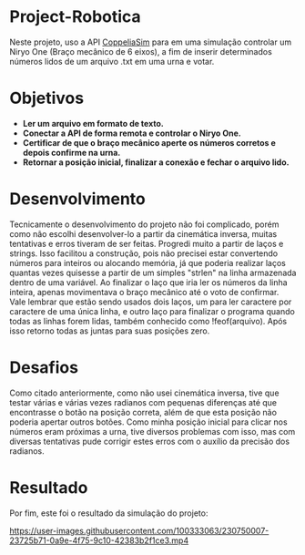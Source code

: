# Project-Robotica
Neste projeto, uso a API [CoppeliaSim](https://www.coppeliarobotics.com/) para em uma simulação controlar um Niryo One (Braço mecânico de 6 eixos), a fim de inserir 
determinados números lidos de um arquivo .txt em uma urna e votar. 

# Objetivos
* __Ler um arquivo em formato de texto.__
* __Conectar a API de forma remota e controlar o Niryo One.__
* __Certificar de que o braço mecânico aperte os números corretos e depois confirme na urna.__
* __Retornar a posição inicial, finalizar a conexão e fechar o arquivo lido.__

# Desenvolvimento
Tecnicamente o desenvolvimento do projeto não foi complicado, porém como não escolhi desenvolver-lo a partir da cinemática inversa, muitas tentativas e erros tiveram de 
ser feitas. Progredi muito a partir de laços e strings. Isso facilitou a construção, pois não precisei estar convertendo números para inteiros ou alocando memória, já que
poderia realizar laços quantas vezes quisesse a partir de um simples "strlen" na linha armazenada dentro de uma variável. Ao finalizar o laço que iria ler os números da 
linha inteira, apenas movimentava o braço mecânico até o voto de confirmar. Vale lembrar que estão sendo usados dois laços, um para ler caractere por caractere de uma
única linha, e outro laço para finalizar o programa quando todas as linhas forem lidas, também conhecido como !feof(arquivo). Após isso retorno todas as juntas para suas
posições zero.

# Desafios
Como citado anteriormente, como não usei cinemática inversa, tive que testar várias e várias vezes radianos com pequenas diferenças até que encontrasse o botão na posição
correta, além de que esta posição não poderia apertar outros botões. Como minha posição inicial para clicar nos números eram próximas a urna, tive diversos problemas com
isso, mas com diversas tentativas pude corrigir estes erros com o auxílio da precisão dos radianos.

# Resultado
Por fim, este foi o resultado da simulação do projeto:

https://user-images.githubusercontent.com/100333063/230750007-23725b71-0a9e-4f75-9c10-42383b2f1ce3.mp4

